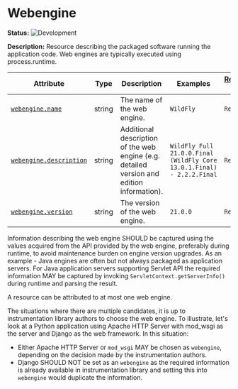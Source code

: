 # Webengine

<!-- semconv entity.webengine -->
<!-- NOTE: THIS TEXT IS AUTOGENERATED. DO NOT EDIT BY HAND. -->
<!-- see templates/registry/markdown/snippet.md.j2 -->
<!-- prettier-ignore-start -->
<!-- markdownlint-capture -->
<!-- markdownlint-disable -->


**Status:** ![Development](https://img.shields.io/badge/-development-blue)

**Description:** Resource describing the packaged software running the application code. Web engines are typically executed using process.runtime.

| Attribute  | Type | Description  | Examples  | [Requirement Level](https://opentelemetry.io/docs/specs/semconv/general/attribute-requirement-level/) | Stability |
|---|---|---|---|---|---|
| [`webengine.name`](/docs/registry/attributes/webengine.md) | string | The name of the web engine. | `WildFly` | `Required` | ![Development](https://img.shields.io/badge/-development-blue) |
| [`webengine.description`](/docs/registry/attributes/webengine.md) | string | Additional description of the web engine (e.g. detailed version and edition information). | `WildFly Full 21.0.0.Final (WildFly Core 13.0.1.Final) - 2.2.2.Final` | `Recommended` | ![Development](https://img.shields.io/badge/-development-blue) |
| [`webengine.version`](/docs/registry/attributes/webengine.md) | string | The version of the web engine. | `21.0.0` | `Recommended` | ![Development](https://img.shields.io/badge/-development-blue) |

<!-- markdownlint-restore -->
<!-- prettier-ignore-end -->
<!-- END AUTOGENERATED TEXT -->
<!-- endsemconv -->

Information describing the web engine SHOULD be captured using the values acquired from the API provided by the web engine, preferably during runtime, to avoid maintenance burden on engine version upgrades. As an example - Java engines are often but not always packaged as application servers. For Java application servers supporting Servlet API the required information MAY be captured by invoking `ServletContext.getServerInfo()` during runtime and parsing the result.

A resource can be attributed to at most one web engine.

The situations where there are multiple candidates, it is up to instrumentation library authors to choose the web engine. To illustrate, let's look at a Python application using Apache HTTP Server with mod_wsgi as the server and Django as the web framework. In this situation:

* Either Apache HTTP Server or `mod_wsgi` MAY be chosen as `webengine`, depending on the decision made by the instrumentation authors.
* Django SHOULD NOT be set as an `webengine` as the required information is already available in instrumentation library and setting this into `webengine` would duplicate the information.
